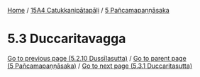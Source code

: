 
[Home](/) / [15A4 Catukkanipātapāḷi](../../15A4.md) / [5 Pañcamapaṇṇāsaka](../5.md)

# 5.3 Duccaritavagga


[Go to previous page (5.2.10 Dussīlasutta)](5.2/5.2.10.md) / [Go to parent page (5 Pañcamapaṇṇāsaka)](../5.md) / [Go to next page (5.3.1 Duccaritasutta)](5.3/5.3.1.md)


